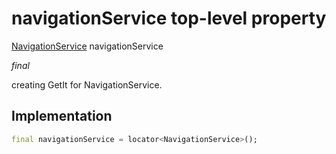 


# navigationService top-level property









[NavigationService](../services_navigation_service/NavigationService-class.md) navigationService
  
_<span class="feature">final</span>_



<p>creating GetIt for NavigationService.</p>



## Implementation

```dart
final navigationService = locator<NavigationService>();
```








